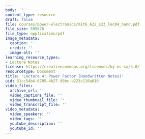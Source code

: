 ```yaml
---
body: ''
content_type: resource
draft: false
file: courses/power-electronics/mit6_622_s23_lec04_hand.pdf
file_size: 595676
file_type: application/pdf
image_metadata:
  caption: ''
  credit: ''
  image-alt: ''
learning_resource_types:
- Lecture Notes
license: https://creativecommons.org/licenses/by-nc-sa/4.0/
resourcetype: Document
title: 'Lecture 4: Power Factor (Handwritten Notes)'
uid: 31cc54b4-6705-4b27-99bc-b223c116a810
video_files:
  archive_url: ''
  video_captions_file: ''
  video_thumbnail_file: ''
  video_transcript_file: ''
video_metadata:
  video_speakers: ''
  video_tags: ''
  youtube_description: ''
  youtube_id: ''
---
```

